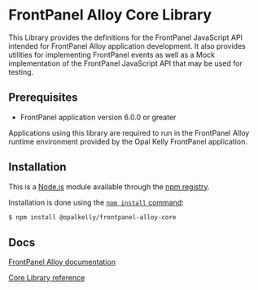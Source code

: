 FrontPanel Alloy Core Library
==============================

This Library provides the definitions for the FrontPanel JavaScript API intended for FrontPanel Alloy application development. It also provides utilities for implementing FrontPanel events as well as a Mock implementation of the FrontPanel JavaScript API that may be used for testing.

Prerequisites
-------

* FrontPanel application version 6.0.0 or greater

Applications using this library are required to run in the FrontPanel Alloy runtime environment provided by the Opal Kelly FrontPanel application.

Installation
-------

This is a [Node.js](https://nodejs.org/en/) module available through the
[npm registry](https://www.npmjs.com/).

Installation is done using the
[`npm install` command](https://docs.npmjs.com/getting-started/installing-npm-packages-locally):

```bash
$ npm install @opalkelly/frontpanel-alloy-core
```

Docs
-------

[FrontPanel Alloy documentation](https://docs.opalkelly.com/fpsdk/frontpanel-alloy-introduction/)

[Core Library reference](https://library.opalkelly.com/FrontPanelAlloyCore/)
